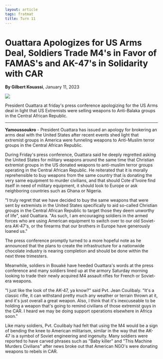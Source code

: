 ```yaml
---
layout: article
tags: fratmat
title: Turn 11
---
```


# Ouattara Apologizes for US Arms Deal, Soldiers Trade M4's in Favor of FAMAS's and AK-47's in Solidarity with CAR

**By Gilbert Kouassi**, January 11, 2023

<div class="main-image-container">
    <img src = "../../../assets/images/Turn_11_Fratmat_Image_1.JPG" id="container-image">
    <p id="image-caption">President Ouattara at friday's press conference apologizing for the US Arms deal in light that US Extremists were selling weapons to Anti-Balaka groups in the Central African Republic.</p>
</div>

---

**Yamoussoukro** - President Ouattara has issued an apology for brokering an arms deal with the United States after recent events shed light that extremist groups in America were funneling weapons to Anti-Muslim terror groups in the Central African Republic.

During Friday's press conference, Ouattara said he deeply regretted asking the United States for military weapons around the same time that Christian extremist groups in the US donated weapons to anti-muslim terror groups operating in the Central African Republic. He reiterated that it is morally reprehensible to buy weapons from the same country that is donating the very same equipment to murder civilians, and that should Cote d'Ivoire find itself in need of military equipment, it should look to Europe or ask neighboring countries such as Ghana or Nigeria. 

"I truly regret that we have decided to buy the same weapons that were sent by extremists in the United States specifically to aid so-called Christian groups in the Central African Republic to target those they deem unworthy of life", said Ouattara. "As such, I am encouraging soldiers in the armed forces who are using American equipment to switch over to our old Soviet-era AK-47's, or the firearms that our brothers in Europe have generously loaned us."

The press conference promptly turned to a more hopeful note as he announced that the plans to create the infrastructure for a nationwide chocolate industry is nearing completion and should be done within the next three trimesters. 

Meanwhile, soldiers in Bouaké have heeded Ouattara's words at the press conference and many soldiers lined up at the armory Saturday morning looking to trade their newly acquired M4 assault rifles for French or Soviet-era weapons.

"I just like the look of the AK-47, ya know?" said Pvt. Jean Coulibaly. "It's a classic rifle, it can withstand pretty much any weather or terrain thrown at it, and it's just overall a great weapon. Also, I think that it's inexcuseable to be holding a weapon that's going to remind civilians of those extremist guys in the CAR. I heard we may be doing support operations elsewhere in Africa soon."

Like many soldiers, Pvt. Coulibaly had felt that using the M4 would be a sign of bending the knee to American militarism, similar in the way that the AK-47 is a symbol of Soviet engineering and ingenuity. Many soldiers were reported to have carved phrases such as "Baby killer" and "This Machine Murders Civilians" after news broke out that American NGO's were donating weapons to rebels in CAR.